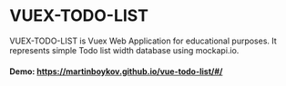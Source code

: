 # **VUEX-TODO-LIST**
VUEX-TODO-LIST is Vuex Web Application for educational purposes. It represents simple Todo list width database using mockapi.io.

#### Demo: <a href="https://martinboykov.github.io/vue-todo-list/#/" target="_blank">https://martinboykov.github.io/vue-todo-list/#/</a>
